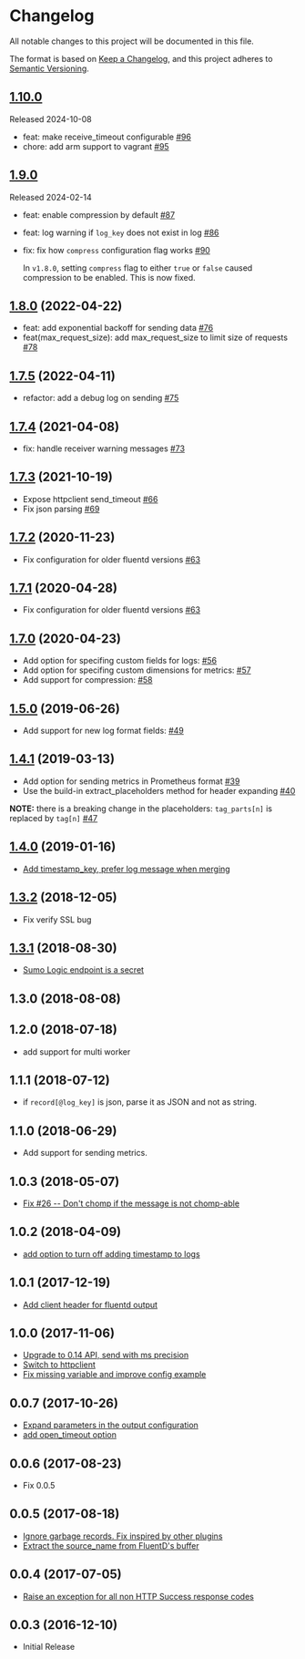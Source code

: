 # Changelog

All notable changes to this project will be documented in this file.

The format is based on [Keep a Changelog](https://keepachangelog.com/en/1.0.0/),
and this project adheres to [Semantic Versioning](https://semver.org/spec/v2.0.0.html).

## [1.10.0]

Released 2024-10-08

- feat: make receive_timeout configurable [#96](https://github.com/SumoLogic/fluentd-output-sumologic/pull/96)
- chore: add arm support to vagrant [#95](https://github.com/SumoLogic/fluentd-output-sumologic/pull/95)

[1.10.0]: https://github.com/SumoLogic/fluentd-output-sumologic/releases/1.10.0

## [1.9.0]

Released 2024-02-14

- feat: enable compression by default [#87](https://github.com/SumoLogic/fluentd-output-sumologic/pull/87)
- feat: log warning if `log_key` does not exist in log [#86](https://github.com/SumoLogic/fluentd-output-sumologic/pull/86)
- fix: fix how `compress` configuration flag works [#90](https://github.com/SumoLogic/fluentd-output-sumologic/pull/90)

  In `v1.8.0`, setting `compress` flag to either `true` or `false` caused compression to be enabled.
  This is now fixed.

[1.9.0]: https://github.com/SumoLogic/fluentd-output-sumologic/releases/1.9.0

## [1.8.0] (2022-04-22)

- feat: add exponential backoff for sending data [#76](https://github.com/SumoLogic/fluentd-output-sumologic/pull/76)
- feat(max_request_size): add max_request_size to limit size of requests [#78](https://github.com/SumoLogic/fluentd-output-sumologic/pull/78)

[1.8.0]: https://github.com/SumoLogic/fluentd-output-sumologic/releases/1.8.0

## [1.7.5] (2022-04-11)

- refactor: add a debug log on sending [#75](https://github.com/SumoLogic/fluentd-output-sumologic/pull/75)

[1.7.5]: https://github.com/SumoLogic/fluentd-output-sumologic/releases/1.7.5

## [1.7.4] (2021-04-08)

- fix: handle receiver warning messages [#73](https://github.com/SumoLogic/fluentd-output-sumologic/pull/73)

[1.7.4]: https://github.com/SumoLogic/fluentd-output-sumologic/releases/1.7.4

## [1.7.3] (2021-10-19)

- Expose httpclient send_timeout [#66](https://github.com/SumoLogic/fluentd-output-sumologic/pull/68)
- Fix json parsing [#69](https://github.com/SumoLogic/fluentd-output-sumologic/pull/69)

[1.7.3]: https://github.com/SumoLogic/fluentd-output-sumologic/releases/1.7.3

## [1.7.2] (2020-11-23)

- Fix configuration for older fluentd versions [#63](https://github.com/SumoLogic/fluentd-output-sumologic/pull/63)

[1.7.2]: https://github.com/SumoLogic/fluentd-output-sumologic/releases/1.7.2

## [1.7.1] (2020-04-28)

- Fix configuration for older fluentd versions [#63](https://github.com/SumoLogic/fluentd-output-sumologic/pull/63)

[1.7.1]: https://github.com/SumoLogic/fluentd-output-sumologic/releases/1.7.1

## [1.7.0] (2020-04-23)

- Add option for specifing custom fields for logs: [#56](https://github.com/SumoLogic/fluentd-output-sumologic/pull/56)
- Add option for specifing custom dimensions for metrics: [#57](https://github.com/SumoLogic/fluentd-output-sumologic/pull/57)
- Add support for compression: [#58](https://github.com/SumoLogic/fluentd-output-sumologic/pull/58)

[1.7.0]: https://github.com/SumoLogic/fluentd-output-sumologic/releases/1.7.0

## [1.5.0] (2019-06-26)

- Add support for new log format fields: [#49](https://github.com/SumoLogic/fluentd-output-sumologic/pull/49)

[1.5.0]: https://github.com/SumoLogic/fluentd-output-sumologic/releases/1.5.0

## [1.4.1] (2019-03-13)

- Add option for sending metrics in Prometheus format [#39](https://github.com/SumoLogic/fluentd-output-sumologic/pull/39) 
- Use the build-in extract_placeholders method for header expanding [#40](https://github.com/SumoLogic/fluentd-output-sumologic/pull/40)

__NOTE:__ there is a breaking change in the placeholders: `tag_parts[n]` is replaced by `tag[n]` [#47](https://github.com/SumoLogic/fluentd-output-sumologic/issues/47)

[1.4.1]: https://github.com/SumoLogic/fluentd-output-sumologic/releases/1.4.1

## [1.4.0] (2019-01-16)

- [Add timestamp_key, prefer log message when merging](https://github.com/SumoLogic/fluentd-output-sumologic/pull/37)

[1.4.0]: https://github.com/SumoLogic/fluentd-output-sumologic/releases/tag/1.4.0

## [1.3.2] (2018-12-05)

- Fix verify SSL bug

[1.3.2]: https://github.com/SumoLogic/fluentd-output-sumologic/releases/tag/1.3.2

## [1.3.1] (2018-08-30)

- [Sumo Logic endpoint is a secret](https://github.com/SumoLogic/fluentd-output-sumologic/pull/32)

[1.3.1]: https://github.com/SumoLogic/fluentd-output-sumologic/releases/tag/1.3.1

## 1.3.0 (2018-08-08)

## 1.2.0 (2018-07-18)

- add support for multi worker

## 1.1.1 (2018-07-12)

- if `record[@log_key]` is json, parse it as JSON and not as string.  

## 1.1.0 (2018-06-29)

- Add support for sending metrics.

## 1.0.3 (2018-05-07)

- [Fix #26 -- Don't chomp if the message is not chomp-able](https://github.com/SumoLogic/fluentd-output-sumologic/pull/29)

## 1.0.2 (2018-04-09)

- [add option to turn off adding timestamp to logs](https://github.com/SumoLogic/fluentd-output-sumologic/pull/27)

## 1.0.1 (2017-12-19)

- [Add client header for fluentd output](https://github.com/SumoLogic/fluentd-output-sumologic/pull/22)

## 1.0.0 (2017-11-06)

- [Upgrade to 0.14 API, send with ms precision](https://github.com/SumoLogic/fluentd-output-sumologic/pull/12)
- [Switch to httpclient](https://github.com/SumoLogic/fluentd-output-sumologic/pull/16)
- [Fix missing variable and improve config example](https://github.com/SumoLogic/fluentd-output-sumologic/pull/17)

## 0.0.7 (2017-10-26)

- [Expand parameters in the output configuration](https://github.com/SumoLogic/fluentd-output-sumologic/pull/14)
- [add open_timeout option](https://github.com/SumoLogic/fluentd-output-sumologic/pull/15)

## 0.0.6 (2017-08-23)

- Fix 0.0.5

## 0.0.5 (2017-08-18)

- [Ignore garbage records. Fix inspired by other plugins](https://github.com/SumoLogic/fluentd-output-sumologic/pull/7)
- [Extract the source_name from FluentD's buffer](https://github.com/SumoLogic/fluentd-output-sumologic/pull/8)

## 0.0.4 (2017-07-05)

- [Raise an exception for all non HTTP Success response codes](https://github.com/SumoLogic/fluentd-output-sumologic/pull/5)

## 0.0.3 (2016-12-10)

- Initial Release
